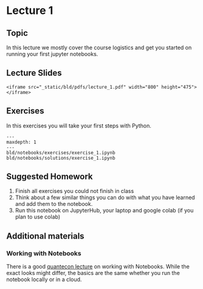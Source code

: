# Lecture 1

## Topic

In this lecture we mostly cover the course logistics and get you started on running your first jupyter notebooks.

## Lecture Slides

```{raw} html
<iframe src="_static/bld/pdfs/lecture_1.pdf" width="800" height="475"></iframe>
```

## Exercises

In this exercises you will take your first steps with Python.

```{toctree}
---
maxdepth: 1
---
bld/notebooks/exercises/exercise_1.ipynb
bld/notebooks/solutions/exercise_1.ipynb
```

## Suggested Homework

1. Finish all exercises you could not finish in class
2. Think about a few similar things you can do with what you have learned and add them to the notebook.
3. Run this notebook on JupyterHub, your laptop and google colab (if you plan to use colab)

## Additional materials

### Working with Notebooks

There is a good [quantecon lecture](https://python-programming.quantecon.org/getting_started.html#notebook-basics) on working with Notebooks. While the exact looks might differ, the basics are the same whether you run the notebook locally or in a cloud.


